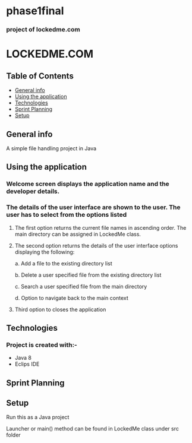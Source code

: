 # phase1final
### project of lockedme.com
# LOCKEDME.COM

## Table of Contents
* [General info](https://github.com/Sidd180D/phase1final/new/main?readme=1#general-info)
* [Using the application](https://github.com/Sidd180D/phase1final/new/main?readme=1#using-the-application)
* [Technologies](https://github.com/Sidd180D/phase1final/new/main?readme=1#technologies)
* [Sprint Planning](https://github.com/Sidd180D/phase1final/new/main?readme=1#sprint-planning)
* [Setup](https://github.com/Sidd180D/phase1final/new/main?readme=1#setup)



## General info
A simple file handling project in Java


## Using the application
### Welcome screen displays the application name and the developer details.
### The details of the user interface are shown to the user. The user has to select from the options listed

1. The first option returns the current file names in ascending order. The main directory can be assigned in LockedMe class.


2. The second option returns the details of the user interface options displaying the following:

     a. Add a file to the existing directory list

     b. Delete a user specified file from the existing directory list

     c. Search a user specified file from the main directory

     d. Option to navigate back to the main context

3. Third option to closes the application



## Technologies
### Project is created with:-
* Java 8
* Eclips IDE


## Sprint Planning




## Setup
Run this as a Java project

Launcher or main() method can be found in LockedMe class under src folder
